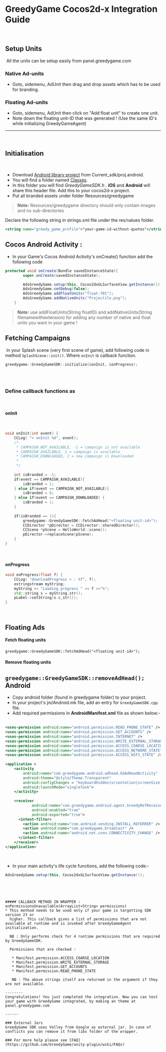 GreedyGame Cocos2d-x Integration Guide
===================
​
## Setup Units
​
All the units can be setup easily from panel.greedygame.com
​
### Native Ad-units
* Goto, sidemenu, AdUnit then drag and drop assets which has to be used for branding.
​
### Floating Ad-units
* Goto, sidemenu, AdUnit then click on "Add float unit" to create one unit.
* Note down the floating unit-ID that was generated ! (Use the same ID's while initializing GreedyGameAgent)
​
---------------------------------------
​
## Initialisation
​
* Download [Android library project](Current_sdk/proj.android) from Current_sdk/proj.android.
* You will find a folder named [Classes](Current_sdk/Classes).
* In this folder you will find *GreedyGameSDK.h* . **iOS** and **Android** will share this header file. Add this to your cocos2d-x project.
* Put all branded assets under folder Resources/greedygame
​
> **Note:**
> Resources/greedygame directory should only contain images and no sub-directories
 
 Declare the following string in strings.xml file  under the res/values folder.
```xml
<string name="greedy_game_profile">"your-game-id-without-quotes"</string>
```
 
## Cocos Android Activity : 

* In your Game's Cocos Android Activity's onCreate() function add the following code
```java
protected void onCreate(Bundle savedInstanceState){
		super.onCreate(savedInstanceState);

		AdsGreedyGame.setup(this, Cocos2dxGLSurfaceView.getInstance());
		AdsGreedyGame.setDebug(false);
		AdsGreedyGame.addFloatUnits("float-701");
		AdsGreedyGame.addNativeUnits("Projectile.png");
	}
```
> **Note:**
> use addFloatUnits(String floatID) and addNativeUnits(String filenamewithextension) for adding any number of native and float units you want in your game ! 



## Fetching Campaigns
​
In your Splash scene (very first scene of game), add following code in method `SplashScene::init()`. Where `onInit` is callback function. 
​
```cpp
greedygame::GreedyGameSDK::initialize(&onInit, &onProgress);
​
```
​
### Define callback functions as
​
#### onInit
​
```cpp
void onInit(int event) {
    CCLog( "> onInit %d", event);
    /*
     * CAMPAIGN_NOT_AVAILABLE, -1 = campaign is not available              
     * CAMPAIGN_AVAILABLE, 1 = campaign is available 
     * CAMPAIGN_DOWNLOADED, 2 = new campaign is Downloaded
     *
     */
    
    int isBranded = -1;
    if(event == CAMPAIGN_AVAILABLE){
        isBranded = 1;
    } else if(event == CAMPAIGN_NOT_AVAILABLE){
        isBranded = 0;
    } else if(event == CAMPAIGN_DOWNLOADED) {
        isBranded = 1;
    }
​
    if(isBranded == 1){
        greedygame::GreedyGameSDK::fetchAdHead("<floating unit-id>");
        CCDirector *pDirector = CCDirector::sharedDirector();
        CCScene *pScene = HelloWorld::scene();
        pDirector->replaceScene(pScene);
    }
}
```
​
#### onProgress
```cpp
void onProgress(float f) {
    CCLog( "downloadProgress > : %f", f);
    ostringstream myString;
    myString << "Loading progress " << f <<"%";
    std::string s = myString.str();
    pLabel->setString(s.c_str());
}
```
​
## Floating Ads
#### Fetch floating units
`greedygame::GreedyGameSDK::fetchAdHead("<floating unit-id>");`
​
#### Remove floating units
`greedygame::GreedyGameSDK::removeAdHead();`
​
Android
----------
* Copy android folder (found in greedygame folder) to your project.
* In your project's jni/Android.mk file, add an entry for `GreedyGameSDK.cpp` file.
* Add required permissions in **AndroidManifest.xml** file as shown below:-
​
```xml
<uses-permission android:name="android.permission.READ_PHONE_STATE" />
<uses-permission android:name="android.permission.GET_ACCOUNTS" />
<uses-permission android:name="android.permission.INTERNET" />
<uses-permission android:name="android.permission.WRITE_EXTERNAL_STORAGE" />
<uses-permission android:name="android.permission.ACCESS_COARSE_LOCATION" />
<uses-permission android:name="android.permission.ACCESS_NETWORK_STATE" />
<uses-permission android:name="android.permission.ACCESS_WIFI_STATE" />
​
<application >      
    <activity
        android:name="com.greedygame.android.adhead.GGAdHeadActivity"          
        android:theme="@style/Theme.Transparent" 
        android:configChanges = "keyboardHidden|orientation|screenSize|screenLayout|layoutDirection" 
        android:launchMode="singleTask">
    </activity>
    
    <receiver 
            android:name="com.greedygame.android.agent.GreedyRefReceiver" 
            android:enabled="true" 
            android:exported="true">
      <intent-filter>
        <action android:name="com.android.vending.INSTALL_REFERRER" />
        <action android:name="com.greedygame.broadcast" />
        <action android:name="android.net.conn.CONNECTIVITY_CHANGE" />
      </intent-filter>
    </receiver>
</application>
```
​
* In your main activity's life cycle functions, add the following code:-
```java
AdsGreedyGame.setup(this, Cocos2dxGLSurfaceView.getInstance()); 
```
​
----
```
##### CALLBACK METHOD IN WRAPPER : onPermissionsUnavailable(ArrayList<String> permissions)
* This method needs to be used only if your game is targetting SDK version 23 or
  higher. This callback gives a list of permissions that are not available at runtime and is invoked after GreedyGameAgent initialization.
​
  NB : Only performs check for 4 runtime permissions that are required by GreedyGameSDK. 
​
  Permissions that are checked : 
​
   * Manifest.permission.ACCESS_COARSE_LOCATION
   * Manifest.permission.WRITE_EXTERNAL_STORAGE
   * Manifest.permission.GET_ACCOUNTS
   * Manifest.permission.READ_PHONE_STATE
​
   NB : The above strings itself are returned in the argument if they are not available.
​
--------
Congratulations! You just completed the integration. Now you can test your game with GreedyGame integrated, by making an theme at panel.greedygame.com
​
------
​
### External Jars
GreedyGame SDK uses Volley from Google as external jar. In case of conflicts you can remove it from libs folder of the wrapper. 
​
### For more help please see [FAQ] (https://github.com/GreedyGame/unity-plugin/wiki/FAQs)
